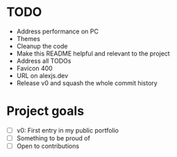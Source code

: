 # TODO

- Address performance on PC
- Themes
- Cleanup the code
- Make this README helpful and relevant to the project
- Address all TODOs
- Favicon 400
- URL on alexjs.dev
- Release v0 and squash the whole commit history

# Project goals

- [ ] v0: First entry in my public portfolio
- [ ] Something to be proud of
- [ ] Open to contributions
